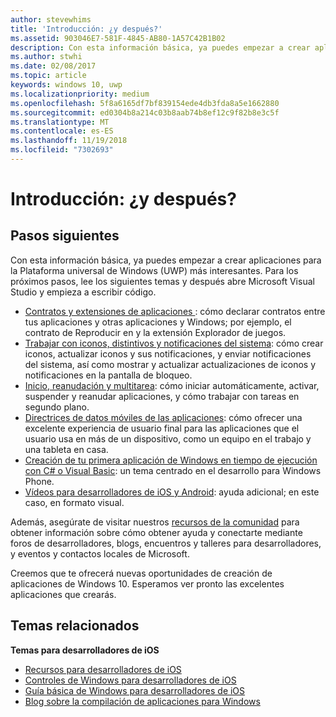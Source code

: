 ```yaml
---
author: stevewhims
title: 'Introducción: ¿y después?'
ms.assetid: 903046E7-581F-4845-AB80-1A57C42B1B02
description: Con esta información básica, ya puedes empezar a crear aplicaciones para la Plataforma universal de Windows (UWP) más interesantes.
ms.author: stwhi
ms.date: 02/08/2017
ms.topic: article
keywords: windows 10, uwp
ms.localizationpriority: medium
ms.openlocfilehash: 5f8a6165df7bf839154ede4db3fda8a5e1662880
ms.sourcegitcommit: ed0304b8a214c03b8aab74b8ef12c9f82b8e3c5f
ms.translationtype: MT
ms.contentlocale: es-ES
ms.lasthandoff: 11/19/2018
ms.locfileid: "7302693"
---
```

# <a name="getting-started-what-next"></a>Introducción: ¿y después?


## <a name="next-steps"></a>Pasos siguientes

Con esta información básica, ya puedes empezar a crear aplicaciones para la Plataforma universal de Windows (UWP) más interesantes. Para los próximos pasos, lee los siguientes temas y después abre Microsoft Visual Studio y empieza a escribir código.

-   [Contratos y extensiones de aplicaciones ](https://msdn.microsoft.com/library/windows/apps/hh464906): cómo declarar contratos entre tus aplicaciones y otras aplicaciones y Windows; por ejemplo, el contrato de Reproducir en y la extensión Explorador de juegos.
-   [Trabajar con iconos, distintivos y notificaciones del sistema](https://msdn.microsoft.com/library/windows/apps/xaml/hh868259): cómo crear iconos, actualizar iconos y sus notificaciones, y enviar notificaciones del sistema, así como mostrar y actualizar actualizaciones de iconos y notificaciones en la pantalla de bloqueo.
-   [Inicio, reanudación y multitarea](https://msdn.microsoft.com/library/windows/apps/hh770837): cómo iniciar automáticamente, activar, suspender y reanudar aplicaciones, y cómo trabajar con tareas en segundo plano.
-   [Directrices de datos móviles de las aplicaciones](https://msdn.microsoft.com/library/windows/apps/hh465094): cómo ofrecer una excelente experiencia de usuario final para las aplicaciones que el usuario usa en más de un dispositivo, como un equipo en el trabajo y una tableta en casa.
-   [Creación de tu primera aplicación de Windows en tiempo de ejecución con C# o Visual Basic](http://go.microsoft.com/fwlink/p/?LinkID=394138): un tema centrado en el desarrollo para Windows Phone.
-   [Vídeos para desarrolladores de iOS y Android](https://msdn.microsoft.com/library/windows/apps/dn393982): ayuda adicional; en este caso, en formato visual.

Además, asegúrate de visitar nuestros [recursos de la comunidad](https://developer.microsoft.com/en-us/windows/support) para obtener información sobre cómo obtener ayuda y conectarte mediante foros de desarrolladores, blogs, encuentros y talleres para desarrolladores, y eventos y contactos locales de Microsoft.

Creemos que te ofrecerá nuevas oportunidades de creación de aplicaciones de Windows 10. Esperamos ver pronto las excelentes aplicaciones que crearás.

## <a name="related-topics"></a>Temas relacionados

**Temas para desarrolladores de iOS**
* [Recursos para desarrolladores de iOS](https://msdn.microsoft.com/library/windows/apps/jj945493)
* [Controles de Windows para desarrolladores de iOS](https://msdn.microsoft.com/library/windows/apps/dn263255)
* [Guía básica de Windows para desarrolladores de iOS](https://msdn.microsoft.com/library/windows/apps/dn263256)
* [Blog sobre la compilación de aplicaciones para Windows](https://blogs.windows.com/buildingapps/2016/01/27/visual-studio-walkthrough-for-ios-developers/)
